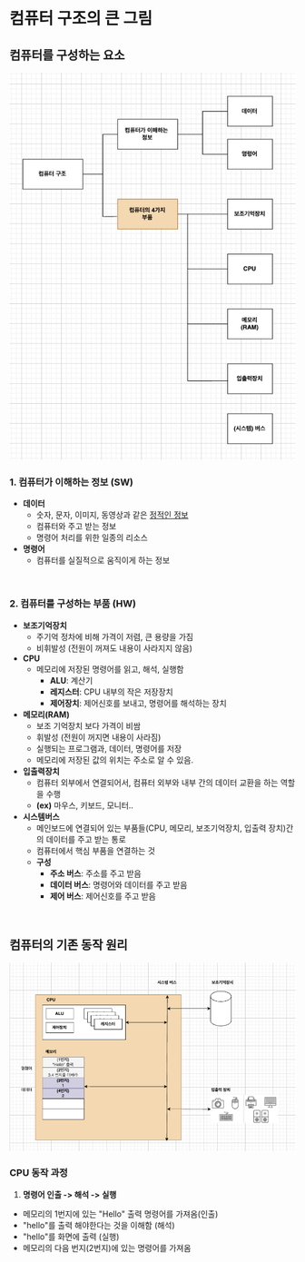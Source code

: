# 컴퓨터 구조의 큰 그림


## 컴퓨터를 구성하는 요소 
![alt text](설명사진/컴퓨터구조01.png)

### 1. 컴퓨터가 이해하는 정보 (SW)
* **데이터**
    * 숫자, 문자, 이미지, 동영상과 같은 <U>정적인 정보</U>
    * 컴퓨터와 주고 받는 정보
    * 명령어 처리를 위한 일종의 리소스 
* **명령어**
    * 컴퓨터를 실질적으로 움직이게 하는 정보

<br>

### 2. 컴퓨터를 구성하는 부품 (HW)
* **보조기억장치**
    * 주기억 정차에 비해 가격이 저렴, 큰 용량을 가짐
    * 비휘발성 (전원이 꺼져도 내용이 사라지지 않음)
* **CPU**
    * 메모리에 저장된 명령어를 읽고, 해석, 실행함
        * **ALU**: 계산기
        * **레지스터**: CPU 내부의 작은 저장장치
        * **제어장치**: 제어신호를 보내고, 명령어를 해석하는 장치
* **메모리(RAM)**
    * 보조 기억장치 보다 가격이 비쌈
    * 휘발성 (전원이 꺼지면 내용이 사라짐)
    * 실행되는 프로그램과, 데이터, 명령어를 저장
    * 메모리에 저장된 값의 위치는 주소로 알 수 있음.
* **입출력장치**
    * 컴퓨터 외부에서 연결되어서, 컴퓨터 외부와 내부 간의 데이터 교환을 하는 역할을 수행
    * **(ex)** 마우스, 키보드, 모니터..
* **시스템버스**
    * 메인보드에 연결되어 있는 부품들(CPU, 메모리, 보조기억장치, 입출력 장치)간의 데이터를 주고 받는 통로
    * 컴퓨터에서 핵심 부품을 연결하는 것
    * **구성**
        * **주소 버스**: 주소를 주고 받음
        * **데이터 버스**: 명령어와 데이터를 주고 받음
        * **제어 버스**: 제어신호를 주고 받음


<br>


## 컴퓨터의 기존 동작 원리

![alt text](설명사진/컴퓨터구조02.png)

### CPU 동작 과정
1. **명령어 인출 -> 해석 -> 실행**
* 메모리의 1번지에 있는 "Hello" 출력 명령어를 가져옴(인출)
* "hello"를 출력 해야한다는 것을 이해함 (해석)
* "hello"를 화면에 출력 (실행)
* 메모리의 다음 번지(2번지)에 있는 명령어를 가져옴 
